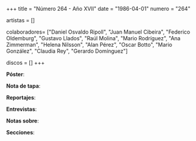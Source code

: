 +++
title = "Número 264 - Año XVII"
date = "1986-04-01"
numero = "264"

artistas = []

colaboradores= ["Daniel Osvaldo Ripoll", "Juan Manuel Cibeira", "Federico Oldemburg", "Gustavo Llados", "Raúl Molina", "Mario Rodríguez", "Ana Zimmerman", "Helena Nilsson", "Alan Pérez", "Oscar Botto", "Mario González", "Claudia Rey", "Gerardo Domínguez"]

discos = []
+++

**Póster**: 

**Nota de tapa**: 

**Reportajes**: 

**Entrevistas**: 

**Notas sobre**:

**Secciones**:
